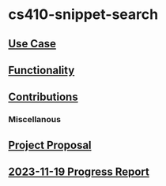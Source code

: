 # cs410-snippet-search

## [Use Case](usecase.md)

## [Functionality](aws/README.md)

## [Contributions](docs/README.md)

### Miscellanous

## [Project Proposal](docs/proposal.md)

## [2023-11-19 Progress Report](docs/2023-11-19_progress.md)
